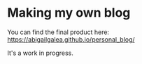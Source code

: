 # Making my own blog
You can find the final product here:
https://abigailgalea.github.io/personal_blog/

It's a work in progress.
